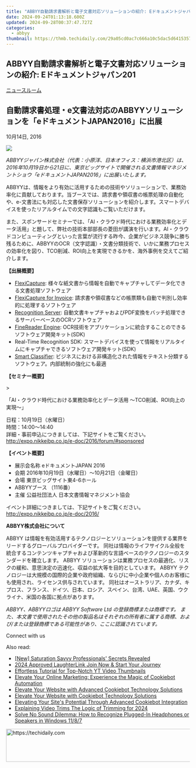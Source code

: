 ```yaml
---
title: "ABBYY自動請求書解析と電子文書対応ソリューションの紹介: Eドキュメントジャパン201"
date: 2024-09-24T01:13:18.600Z
updated: 2024-09-28T00:37:47.727Z
categories:
  - abbyy
thumbnail: https://thmb.techidaily.com/29a05cd0ac7c666a10c5dac5d641535795c3a88c901275fbe3b2dae45dd93fe1.jpg
---
```


## ABBYY自動請求書解析と電子文書対応ソリューションの紹介: Eドキュメントジャパン201

[ニュースルーム](https://tools.techidaily.com/abbyy/products/)

## 自動請求書処理・e文書法対応のABBYYソリューションを「eドキュメントJAPAN2016」に出展

10月14日, 2016

![](https://content.abbyy.com/-/media/project/abbyy/abbyy/branchtemplates/shutterstock_1272462163_1296-x-729.jpg?h=729&iar=0&w=1296)

_ABBYYジャパン株式会社（代表：小原洋、日本オフィス：横浜市港北区）は、2016年10月19日から21日に、東京ビッグサイトで開催される文書情報マネジメントショウ「eドキュメントJAPAN2016」に出展いたします。_

ABBYYは、情報をより有効に活用するための技術やソリューションで、業務効率化に貢献しております。当ブースでは、請求書や領収書の帳票処理の自動化や、e-文書法にも対応した文書保存ソリューションを紹介します。スマートデバイスを使ったリアルタイムでの文字認識もご覧いただけます。

また、スポンサードセミナーでは、「AI・クラウド時代における業務効率化とデータ活用」と題して、弊社の技術本部部長の菱田が講演を行います。AI・クラウドコンピューティングといった言葉が流行する昨今、企業がビジネス競争に勝ち残るために、ABBYYのOCR（文字認識）・文書分類技術で、いかに業務プロセスの効率化を図り、TCO削減、ROI向上を実現できるかを、海外事例を交えてご紹介します。

**【出展概要】**

* [FlexiCapture](https://tools.techidaily.com/abbyy/products/): 様々な紙文書から情報を自動でキャプチャしてデータ化できる文書処理ソフトウェア
* [FlexiCapture for Invoice](https://tools.techidaily.com/abbyy/products/): 請求書や領収書などの帳票類も自動で判別し効率的に処理するソフトウェア
* [Recognition Server](https://tools.techidaily.com/abbyy/products/): 自動文書キャプチャおよびPDF変換をバッチ処理できるサーバーベースのOCRソフトウェア
* [FineReader Engine](https://tools.techidaily.com/abbyy/products/): OCR技術をアプリケーションに統合することのできるソフトウェア開発キット(SDK)
* Real-Time Recognition SDK: スマートデバイスを使って情報をリアルタイムにキャプチャできるソフトウェア開発キット(SDK)
* [Smart Classifier](https://tools.techidaily.com/abbyy/products/): ビジネスにおける非構造化された情報をテキスト分類するソフトウェア。内部統制の強化にも最適

**【セミナー概要】**

\>

「AI・クラウド時代における業務効率化とデータ活用 ～TCO削減、ROI向上の実現～」

日程：10月19日（水曜日）  
時間：14:00～14:40  
詳細・事前申込につきましては、下記サイトをご覧ください。  
<http://expo.nikkeibp.co.jp/e-doc/2016/forum/#sponsored>

**【イベント概要】**

* 展示会名称 eドキュメントJAPAN 2016
* 会期 2016年10月19日（水曜日）～10月21日（金曜日）
* 会場 東京ビッグサイト東4-6ホール
* ABBYYブース （1116番）
* 主催 公益社団法人 日本文書情報マネジメント協会

イベント詳細につきましては、下記サイトをご覧ください。   
<http://expo.nikkeibp.co.jp/e-doc/2016/>

**ABBYY株式会社について**

ABBYY は情報を有効活用するテクノロジーとソリューションを提供する業界をリードするグローバルプロバイダーです。 同社は情報のライフサイクル全般を統合するコンテンツキャプチャおよび革新的な言語ベースのテクノロジーのスタンダードを確立します。 ABBYY ソリューションは業務プロセスの最適化、リスクの緩和、意思決定の迅速化、収益の拡大等を目的としています。 ABBYY テクノロジーは大規模の国際的企業や政府組織、ならびに中小企業や個人のお客様にも使用され、ライセンス供与されています。 同社はオーストラリア、カナダ、キプロス、フランス、ドイツ、日本、ロシア、スペイン、台湾、UAE、英国、ウクライナ、米国の各国に拠点があります。

_ABBYY、ABBYYロゴは ABBYY Software Ltd の登録商標または商標です。 また、本文書で使用されたその他の製品名はそれぞれの所有者に属する商標、および/または登録商標である可能性があり、ここに認識されています。_

Connect with us

<ins class="adsbygoogle"
     style="display:block"
     data-ad-format="autorelaxed"
     data-ad-client="ca-pub-7571918770474297"
     data-ad-slot="1223367746"></ins>

<ins class="adsbygoogle"
     style="display:block"
     data-ad-client="ca-pub-7571918770474297"
     data-ad-slot="8358498916"
     data-ad-format="auto"
     data-full-width-responsive="true"></ins>

<span class="atpl-alsoreadstyle">Also read:</span>
<div><ul>
<li><a href="https://extra-guidance.techidaily.com/new-saturation-savvy-professionals-secrets-revealed/"><u>[New] Saturation Savvy Professionals' Secrets Revealed</u></a></li>
<li><a href="https://extra-guidance.techidaily.com/2024-approved-laughterlink-join-now-and-start-your-journey/"><u>2024 Approved LaughterLink Join Now & Start Your Journey</u></a></li>
<li><a href="https://youtube-webster.techidaily.com/tless-tutorial-for-top-notch-yt-video-thumbnails/"><u>Effortless Tutorial for Top-Notch YT Video Thumbnails</u></a></li>
<li><a href="https://solve-info.techidaily.com/elevate-your-online-marketing-experience-the-magic-of-cookiebot-automation/"><u>Elevate Your Online Marketing: Experience the Magic of Cookiebot Automation</u></a></li>
<li><a href="https://solve-info.techidaily.com/elevate-your-website-with-advanced-cookiebot-technology-solutions/"><u>Elevate Your Website with Advanced Cookiebot Technology Solutions</u></a></li>
<li><a href="https://solve-info.techidaily.com/elevate-your-website-with-cookiebot-technology-solutions/"><u>Elevate Your Website with Cookiebot Technology Solutions</u></a></li>
<li><a href="https://solve-info.techidaily.com/elevating-your-sites-potential-through-advanced-cookiebot-integration/"><u>Elevating Your Site's Potential Through Advanced Cookiebot Integration</u></a></li>
<li><a href="https://fox-boxes.techidaily.com/explaining-video-trims-the-logic-of-trimming-for-2024/"><u>Explaining Video Trims The Logic of Trimming for 2024</u></a></li>
<li><a href="https://sound-issues.techidaily.com/solve-no-sound-dilemma-how-to-recognize-plugged-in-headphones-or-speakers-in-windows-1187/"><u>Solve No Sound Dilemma: How to Recognize Plugged-In Headphones or Speakers in Windows 11/8/7</u></a></li>
</ul></div>

<!-- affiliate ads begin -->
<a href="https://appsumo.8odi.net/c/5597632/2105863/7443" target="_top" id="2105863">
  <img src="//a.impactradius-go.com/display-ad/7443-2105863" border="0" alt="https://techidaily.com" width="728" height="90"/>
</a>
<img height="0" width="0" src="https://appsumo.8odi.net/i/5597632/2105863/7443" style="position:absolute;visibility:hidden;" border="0" />
<!-- affiliate ads end -->

